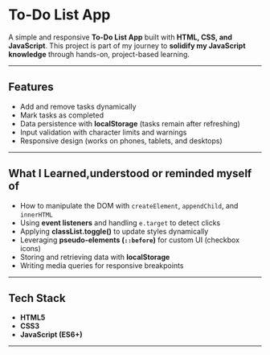 # To-Do List App

A simple and responsive **To-Do List App** built with **HTML, CSS, and JavaScript**.
This project is part of my journey to **solidify my JavaScript knowledge** through hands-on, project-based learning.

---

## Features
- Add and remove tasks dynamically
- Mark tasks as completed
- Data persistence with **localStorage** (tasks remain after refreshing)
- Input validation with character limits and warnings
- Responsive design (works on phones, tablets, and desktops)

---

## What I Learned,understood or reminded myself of
- How to manipulate the DOM with `createElement`, `appendChild`, and `innerHTML`
- Using **event listeners** and handling `e.target` to detect clicks
- Applying **classList.toggle()** to update styles dynamically
- Leveraging **pseudo-elements (`::before`)** for custom UI (checkbox icons)
- Storing and retrieving data with **localStorage**
- Writing media queries for responsive breakpoints

---

## Tech Stack
- **HTML5**
- **CSS3**
- **JavaScript (ES6+)**

---
